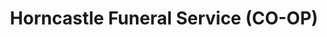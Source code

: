 ---
title: "Horncastle Funeral Service (CO-OP)"
url: /horncastle/horncastle-funeral-service-co-op/
shop: Bestattungen
---